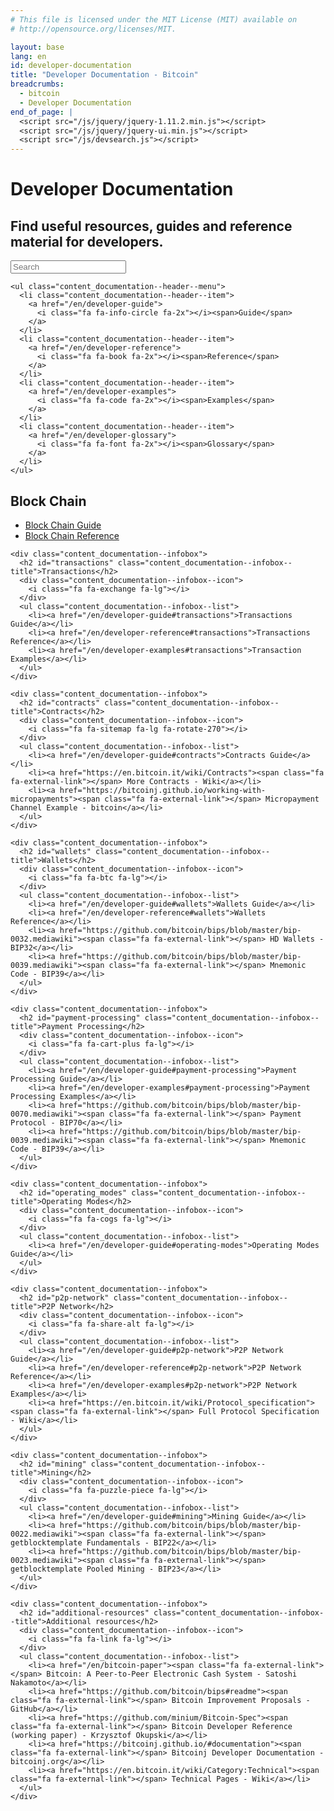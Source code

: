 ```yaml
---
# This file is licensed under the MIT License (MIT) available on
# http://opensource.org/licenses/MIT.

layout: base
lang: en
id: developer-documentation
title: "Developer Documentation - Bitcoin"
breadcrumbs:
  - bitcoin
  - Developer Documentation
end_of_page: |
  <script src="/js/jquery/jquery-1.11.2.min.js"></script>
  <script src="/js/jquery/jquery-ui.min.js"></script>
  <script src="/js/devsearch.js"></script>
---
```

<div class="content_documentation">
  <link rel="stylesheet" href="/css/jquery-ui.min.css">

  <div class="content_documentation--header">
    <h1 class="content_documentation--title" id="developer-documentation">Developer Documentation</h1>
    <h2 class="content_documentation--subtitle">Find useful resources, guides and reference material for developers.</h2>
    <div class="content_documentation--search">
      <input id="glossary_term" class="glossary_term" placeholder="Search">
    </div>

    <ul class="content_documentation--header--menu">
      <li class="content_documentation--header--item">
        <a href="/en/developer-guide">
          <i class="fa fa-info-circle fa-2x"></i><span>Guide</span>
        </a>
      </li>
      <li class="content_documentation--header--item">
        <a href="/en/developer-reference">
          <i class="fa fa-book fa-2x"></i><span>Reference</span>
        </a>
      </li>
      <li class="content_documentation--header--item">
        <a href="/en/developer-examples">
          <i class="fa fa-code fa-2x"></i><span>Examples</span>
        </a>
      </li>
      <li class="content_documentation--header--item">
        <a href="/en/developer-glossary">
          <i class="fa fa-font fa-2x"></i><span>Glossary</span>
        </a>
      </li>
    </ul>
  </div>

  <div class="content_documentation--boxcontainer grid">
    <div class="grid-sizer"></div>
    <div class="content_documentation--infobox">
      <h2 id="block_chain" class="content_documentation--infobox--title">Block Chain</h2>
      <div class="content_documentation--infobox--icon">
        <i class="fa fa-cube fa-lg"></i>
      </div>
      <ul class="content_documentation--infobox--list">
        <li><a href="/en/developer-guide#block-chain">Block Chain Guide</a></li>
        <li><a href="/en/developer-reference#block-chain">Block Chain Reference</a></li>
      </ul>
    </div>

    <div class="content_documentation--infobox">
      <h2 id="transactions" class="content_documentation--infobox--title">Transactions</h2>
      <div class="content_documentation--infobox--icon">
        <i class="fa fa-exchange fa-lg"></i>
      </div>
      <ul class="content_documentation--infobox--list">
        <li><a href="/en/developer-guide#transactions">Transactions Guide</a></li>
        <li><a href="/en/developer-reference#transactions">Transactions Reference</a></li>
        <li><a href="/en/developer-examples#transactions">Transaction Examples</a></li>
      </ul>
    </div>

    <div class="content_documentation--infobox">
      <h2 id="contracts" class="content_documentation--infobox--title">Contracts</h2>
      <div class="content_documentation--infobox--icon">
        <i class="fa fa-sitemap fa-lg fa-rotate-270"></i>
      </div>
      <ul class="content_documentation--infobox--list">
        <li><a href="/en/developer-guide#contracts">Contracts Guide</a></li>
        <li><a href="https://en.bitcoin.it/wiki/Contracts"><span class="fa fa-external-link"></span> More Contracts - Wiki</a></li>
        <li><a href="https://bitcoinj.github.io/working-with-micropayments"><span class="fa fa-external-link"></span> Micropayment Channel Example - bitcoin</a></li>
      </ul>
    </div>

    <div class="content_documentation--infobox">
      <h2 id="wallets" class="content_documentation--infobox--title">Wallets</h2>
      <div class="content_documentation--infobox--icon">
        <i class="fa fa-btc fa-lg"></i>
      </div>
      <ul class="content_documentation--infobox--list">
        <li><a href="/en/developer-guide#wallets">Wallets Guide</a></li>
        <li><a href="/en/developer-reference#wallets">Wallets Reference</a></li>
        <li><a href="https://github.com/bitcoin/bips/blob/master/bip-0032.mediawiki"><span class="fa fa-external-link"></span> HD Wallets - BIP32</a></li>
        <li><a href="https://github.com/bitcoin/bips/blob/master/bip-0039.mediawiki"><span class="fa fa-external-link"></span> Mnemonic Code - BIP39</a></li>
      </ul>
    </div>

    <div class="content_documentation--infobox">
      <h2 id="payment-processing" class="content_documentation--infobox--title">Payment Processing</h2>
      <div class="content_documentation--infobox--icon">
        <i class="fa fa-cart-plus fa-lg"></i>
      </div>
      <ul class="content_documentation--infobox--list">
        <li><a href="/en/developer-guide#payment-processing">Payment Processing Guide</a></li>
        <li><a href="/en/developer-examples#payment-processing">Payment Processing Examples</a></li>
        <li><a href="https://github.com/bitcoin/bips/blob/master/bip-0070.mediawiki"><span class="fa fa-external-link"></span> Payment Protocol - BIP70</a></li>
        <li><a href="https://github.com/bitcoin/bips/blob/master/bip-0039.mediawiki"><span class="fa fa-external-link"></span> Mnemonic Code - BIP39</a></li>
      </ul>
    </div>

    <div class="content_documentation--infobox">
      <h2 id="operating_modes" class="content_documentation--infobox--title">Operating Modes</h2>
      <div class="content_documentation--infobox--icon">
        <i class="fa fa-cogs fa-lg"></i>
      </div>
      <ul class="content_documentation--infobox--list">
        <li><a href="/en/developer-guide#operating-modes">Operating Modes Guide</a></li>
      </ul>
    </div>

    <div class="content_documentation--infobox">
      <h2 id="p2p-network" class="content_documentation--infobox--title">P2P Network</h2>
      <div class="content_documentation--infobox--icon">
        <i class="fa fa-share-alt fa-lg"></i>
      </div>
      <ul class="content_documentation--infobox--list">
        <li><a href="/en/developer-guide#p2p-network">P2P Network Guide</a></li>
        <li><a href="/en/developer-reference#p2p-network">P2P Network Reference</a></li>
        <li><a href="/en/developer-examples#p2p-network">P2P Network Examples</a></li>
        <li><a href="https://en.bitcoin.it/wiki/Protocol_specification"><span class="fa fa-external-link"></span> Full Protocol Specification - Wiki</a></li>
      </ul>
    </div>

    <div class="content_documentation--infobox">
      <h2 id="mining" class="content_documentation--infobox--title">Mining</h2>
      <div class="content_documentation--infobox--icon">
        <i class="fa fa-puzzle-piece fa-lg"></i>
      </div>
      <ul class="content_documentation--infobox--list">
        <li><a href="/en/developer-guide#mining">Mining Guide</a></li>
        <li><a href="https://github.com/bitcoin/bips/blob/master/bip-0022.mediawiki"><span class="fa fa-external-link"></span> getblocktemplate Fundamentals - BIP22</a></li>
        <li><a href="https://github.com/bitcoin/bips/blob/master/bip-0023.mediawiki"><span class="fa fa-external-link"></span> getblocktemplate Pooled Mining - BIP23</a></li>
      </ul>
    </div>

    <div class="content_documentation--infobox">
      <h2 id="additional-resources" class="content_documentation--infobox--title">Additional resources</h2>
      <div class="content_documentation--infobox--icon">
        <i class="fa fa-link fa-lg"></i>
      </div>
      <ul class="content_documentation--infobox--list">
        <li><a href="/en/bitcoin-paper"><span class="fa fa-external-link"></span> Bitcoin: A Peer-to-Peer Electronic Cash System - Satoshi Nakamoto</a></li>
        <li><a href="https://github.com/bitcoin/bips#readme"><span class="fa fa-external-link"></span> Bitcoin Improvement Proposals - GitHub</a></li>
        <li><a href="https://github.com/minium/Bitcoin-Spec"><span class="fa fa-external-link"></span> Bitcoin Developer Reference (working paper) - Krzysztof Okupski</a></li>
        <li><a href="https://bitcoinj.github.io/#documentation"><span class="fa fa-external-link"></span> Bitcoinj Developer Documentation - bitcoinj.org</a></li>
        <li><a href="https://en.bitcoin.it/wiki/Category:Technical"><span class="fa fa-external-link"></span> Technical Pages - Wiki</a></li>
      </ul>
    </div>

  </div>
  <script type="text/javascript" src="/js/isotope.js"></script>
  <script type="text/javascript">
    $('.grid').isotope({
      // set itemSelector so .grid-sizer is not used in layout
      itemSelector: '.content_documentation--infobox',
      percentPosition: true,
      masonry: {
        // use element for option
        columnWidth: '.grid-sizer'
      }
    })
  </script>
</div>
